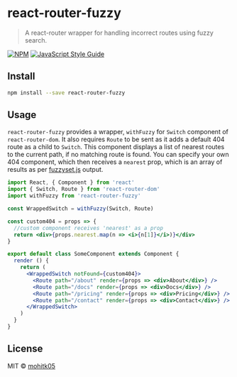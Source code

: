 # react-router-fuzzy

> A react-router wrapper for handling incorrect routes using fuzzy search.

[![NPM](https://img.shields.io/npm/v/react-router-fuzzy.svg)](https://www.npmjs.com/package/react-router-fuzzy) [![JavaScript Style Guide](https://img.shields.io/badge/code_style-standard-brightgreen.svg)](https://standardjs.com)

## Install

```bash
npm install --save react-router-fuzzy
```

## Usage
`react-router-fuzzy` provides a wrapper, `withFuzzy` for `Switch` component of `react-router-dom`. It also requires `Route` to be sent as it adds a default 404 route as a child to `Switch`. This component displays a list of nearest routes to the current path, if no matching route is found. You can specify your own 404 component, which then receives a `nearest` prop, which is an array of results as per [fuzzyset.js](https://glench.github.io/fuzzyset.js/) output.

```jsx
import React, { Component } from 'react'
import { Switch, Route } from 'react-router-dom'
import withFuzzy from 'react-router-fuzzy'

const WrappedSwitch = withFuzzy(Switch, Route)

const custom404 = props => {
  //custom component receives 'nearest' as a prop
  return <div>{props.nearest.map(n => <i>{n[1]}</i>)}</div>
}

export default class SomeComponent extends Component {
  render () {
    return (
      <WrappedSwitch notFound={custom404}>
        <Route path="/about" render={props => <div>About</div>} />
        <Route path="/docs" render={props => <div>Docs</div>} />
        <Route path="/pricing" render={props => <div>Pricing</div>} />
        <Route path="/contact" render={props => <div>Contact</div>} />
      </WrappedSwitch>
    )
  }
}

```

## License

MIT © [mohitk05](https://github.com/mohitk05)
